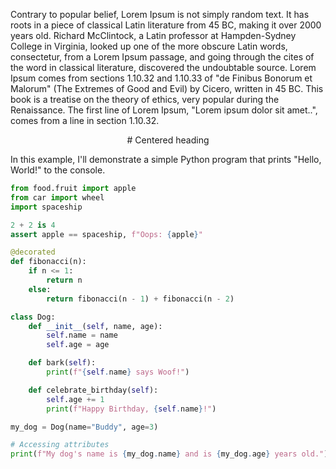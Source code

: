 
Contrary to popular belief, Lorem Ipsum is not simply random text. It has roots in a piece of classical Latin literature from 45 BC, making it over 2000 years old. Richard McClintock, a Latin professor at Hampden-Sydney College in Virginia, looked up one of the more obscure Latin words, consectetur, from a Lorem Ipsum passage, and going through the cites of the word in classical literature, discovered the undoubtable source. Lorem Ipsum comes from sections 1.10.32 and 1.10.33 of "de Finibus Bonorum et Malorum" (The Extremes of Good and Evil) by Cicero, written in 45 BC. This book is a treatise on the theory of ethics, very popular during the Renaissance. The first line of Lorem Ipsum, "Lorem ipsum dolor sit amet..", comes from a line in section 1.10.32.

<center>
# Centered heading
</center>

In this example, I'll demonstrate a simple Python program that prints "Hello, World!" to the console.

```python
from food.fruit import apple
from car import wheel
import spaceship

2 + 2 is 4
assert apple == spaceship, f"Oops: {apple}"

@decorated
def fibonacci(n):
    if n <= 1:
        return n
    else:
        return fibonacci(n - 1) + fibonacci(n - 2)

class Dog:
    def __init__(self, name, age):
        self.name = name
        self.age = age

    def bark(self):
        print(f"{self.name} says Woof!")

    def celebrate_birthday(self):
        self.age += 1
        print(f"Happy Birthday, {self.name}!")

my_dog = Dog(name="Buddy", age=3)

# Accessing attributes
print(f"My dog's name is {my_dog.name} and is {my_dog.age} years old.")
```
